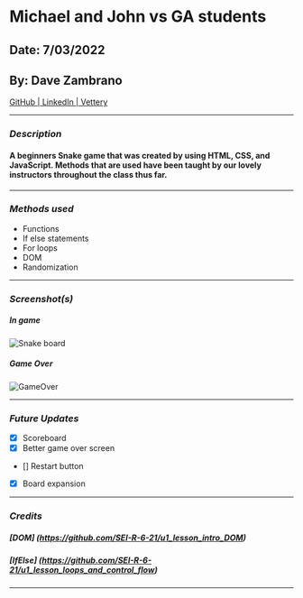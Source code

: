 # Michael and John vs GA students

## Date: 7/03/2022

## By: Dave Zambrano

[GitHub | LinkedIn | Vettery](https://github.com/dzambr13)

---

### **_Description_**

#### A beginners Snake game that was created by using HTML, CSS, and JavaScript. Methods that are used have been taught by our lovely instructors throughout the class thus far.

---

### **_Methods used_**

- Functions
- If else statements
- For loops
- DOM
- Randomization

---

### **_Screenshot(s)_**

##### In game

![Snake board](https://cdn.discordapp.com/attachments/983366887184404500/994658676449234954/unknown.png)

##### Game Over

![GameOver](https://cdn.discordapp.com/attachments/983366887184404500/994658280007811263/unknown.png)

---

### **_Future Updates_**

- [x] Scoreboard
- [x] Better game over screen
- [] Restart button
- [x] Board expansion

---

### **_Credits_**

##### [DOM] (https://github.com/SEI-R-6-21/u1_lesson_intro_DOM)

##### [IfElse] (https://github.com/SEI-R-6-21/u1_lesson_loops_and_control_flow)

---
